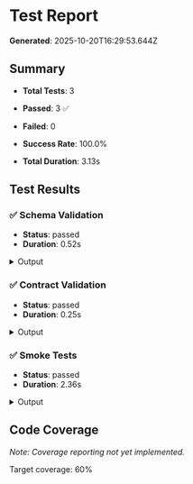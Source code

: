 # Test Report

**Generated**: 2025-10-20T16:29:53.644Z

## Summary

- **Total Tests**: 3
- **Passed**: 3 ✅
- **Failed**: 0
- **Success Rate**: 100.0%

- **Total Duration**: 3.13s

## Test Results

### ✅ Schema Validation

- **Status**: passed
- **Duration**: 0.52s

<details>
<summary>Output</summary>

```

> metacore-stack-dashboard@1.0.0 test:schemas
> cd schemas && npm run validate


> validate
> node ./validate.mjs

✅ examples/room-min.json ok
✅ examples/entity-human.json ok
✅ examples/message-command.json ok
✅ examples/artifact-sample.json ok
✅ invalid example rejected: examples/invalid/artifact-bad-hash.json
✅ invalid example rejected: examples/invalid/message-missing-fields.json

All schema validations passed.

```

</details>

### ✅ Contract Validation

- **Status**: passed
- **Duration**: 0.25s

<details>
<summary>Output</summary>

```

> metacore-stack-dashboard@1.0.0 test:contracts
> node scripts/validate-contracts.mjs

🔍 Validating contracts...

✅ SSE Event 'log' valid
✅ SSE Event 'heartbeat' valid
✅ SSE Event 'done' valid
✅ Commands Catalog valid

==================================================
✅ All contract validations PASSED

```

</details>

### ✅ Smoke Tests

- **Status**: passed
- **Duration**: 2.36s

<details>
<summary>Output</summary>

```

> metacore-stack-dashboard@1.0.0 test:smoke
> node tests/smoke/smoke.test.mjs

🚀 Running smoke tests...

🔨 Testing builds...
  - Building integration-api...
    ✅ integration-api builds successfully
  - Validating schemas...
    ✅ Schemas valid

🌐 Testing endpoints (if services are running)...
  ⚠️  Integration API Health:  (service may not be running)
  ⚠️  SSE Heartbeat:  (service may not be running)

✅ Smoke tests passed

```

</details>

## Code Coverage

_Note: Coverage reporting not yet implemented._

Target coverage: 60%
